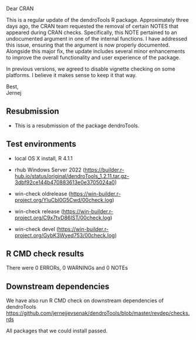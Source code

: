 Dear CRAN

This is a regular update of the dendroTools R package. Approximately three days ago, the CRAN team requested the removal of certain NOTES that appeared during CRAN checks. Specifically, this NOTE pertained to an undocumented argument in one of the internal functions. I have addressed this issue, ensuring that the argument is now properly documented. Alongside this major fix, the update includes several minor enhancements to improve the overall functionality and user experience of the package.

In previous versions, we agreed to disable vignette checking on some platforms. I believe it makes sense to keep it that way.  

Best,   
Jernej


##  Resubmission
* This is a resubmission of the package dendroTools.

## Test environments
* local OS X install, R 4.1.1

* rhub Windows Server 2022 (https://builder.r-hub.io/status/original/dendroTools_1.2.11.tar.gz-3dbf92ce144b470883613e0e3705024a0)
* win-check oldrelease (https://win-builder.r-project.org/YluCbl0G5Cwd/00check.log)
* win-check release (https://win-builder.r-project.org/C9x7tvD86IST/00check.log)
* win-check devel (https://win-builder.r-project.org/GybK3Wyed753/00check.log)

## R CMD check results
There were 0 ERRORs, 0 WARNINGs and 0 NOTEs

## Downstream dependencies
We have also run R CMD check on downstream dependencies of dendroTools
https://github.com/jernejjevsenak/dendroTools/blob/master/revdep/checks.rds

All packages that we could install passed. 
